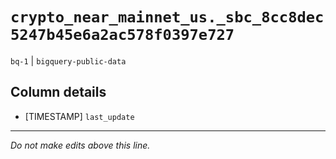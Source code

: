 # `crypto_near_mainnet_us._sbc_8cc8dec5247b45e6a2ac578f0397e727`
`bq-1` | `bigquery-public-data`

## Column details
* [TIMESTAMP] `last_update`

-------------------------------------------------------------------------------
*Do not make edits above this line.*
